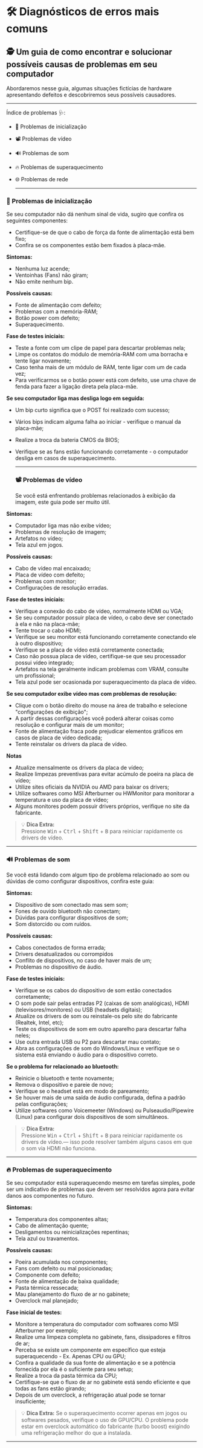 # 🛠️ **Diagnósticos de erros mais comuns** 
 🕵️ Um guia de como encontrar e solucionar possíveis causas de problemas em seu computador 
 ---
 
Abordaremos nesse guia, algumas situações fictícias de hardware apresentando defeitos e descobriremos seus possíveis causadores. 

---
Índice de problemas 🩺:

 - 🔌 Problemas de inicialização
 - 📽️ Problemas de vídeo
 - 🔊 Problemas de som
 - 🔥 Problemas de superaquecimento
 - 🌐 Problemas de rede


    ---
 ###  **🔌 Problemas de inicialização**
 Se seu computador não dá nenhum sinal de vida, sugiro que confira os seguintes componentes:
 - Certifique-se de que o cabo de força da fonte de alimentação está bem fixo;
 - Confira se os componentes estão bem fixados à placa-mãe.

**Sintomas:**
  - Nenhuma luz acende;
  - Ventoinhas (Fans) não giram;
  - Não emite nenhum bip.
    
  **Possíveis causas:**
  - Fonte de alimentação com defeito;
  - Problemas com a memória-RAM;
  - Botão power com defeito;
  - Superaquecimento.
    
**Fase de testes iniciais:**
   - Teste a fonte com um clipe de papel para descartar problemas nela;
   - Limpe os contatos do módulo de memória-RAM com uma borracha e tente ligar novamente;
   - Caso tenha mais de um módulo de RAM, tente ligar com um de cada vez;
   - Para verificarmos se o botão power está com defeito, use uma chave de fenda para fazer a ligação direta pela placa-mãe.

**Se seu computador liga mas desliga logo em seguida:**
- Um bip curto significa que o POST foi realizado com sucesso;
- Vários bips indicam alguma falha ao iniciar - verifique o manual da placa-mãe;
- Realize a troca da bateria CMOS da BIOS;
- Verifique se as fans estão funcionando corretamente - o computador desliga em casos de superaquecimento.

  ---
  ### **📽️ Problemas de vídeo**
  Se você está enfrentando problemas relacionados à exibição da imagem, este guia pode ser muito útil.

**Sintomas:**
  - Computador liga mas não exibe vídeo;
  - Problemas de resolução de imagem;
  - Artefatos no vídeo;
  - Tela azul em jogos.

**Possíveis causas:**
- Cabo de vídeo mal encaixado;
- Placa de vídeo com defeito;
- Problemas com monitor;
- Configurações de resolução erradas.

**Fase de testes iniciais:**
- Verifique a conexão do cabo de vídeo, normalmente HDMI ou VGA;
- Se seu computador possuir placa de vídeo, o cabo deve ser conectado à ela e não na placa-mãe;
- Tente trocar o cabo HDMI;
- Verifique se seu monitor está funcionando corretamente conectando ele à outro dispositivo;
- Verifique se a placa de vídeo está corretamente conectada;
- Caso não possua placa de vídeo, certifique-se que seu processador possui vídeo integrado;
- Artefatos na tela geralmente indicam problemas com VRAM, consulte um profissional;
- Tela azul pode ser ocasionada por superaquecimento da placa de vídeo.

**Se seu computador exibe vídeo mas com problemas de resolução:**
- Clique com o botão direito do mouse na área de trabalho e selecione "configurações de exibição";
- A partir dessas configurações você poderá alterar coisas como resolução e configurar mais de um monitor;
- Fonte de alimentação fraca pode prejudicar elementos gráficos em casos de placa de vídeo dedicada;
- Tente reinstalar os drivers da placa de vídeo.

**Notas**
- Atualize mensalmente os drivers da placa de vídeo;
- Realize limpezas preventivas para evitar acúmulo de poeira na placa de vídeo;
- Utilize sites oficiais da NVIDIA ou AMD para baixar os drivers;
- Utilize softwares como MSI Afterburner ou HWMonitor para monitorar a temperatura e uso da placa de vídeo;
- Alguns monitores podem possuir drivers próprios, verifique no site da fabricante.

> 💡 **Dica Extra:**  
> Pressione <kbd>Win</kbd> + <kbd>Ctrl</kbd> + <kbd>Shift</kbd> + <kbd>B</kbd> para reiniciar rapidamente os drivers de vídeo.

  ---
### **🔊 Problemas de som**
Se você está lidando com algum tipo de problema relacionado ao som ou dúvidas de como configurar dispositivos, confira este guia:

**Sintomas:**
- Dispositivo de som conectado mas sem som;
- Fones de ouvido bluetooth não conectam;
- Dúvidas para configurar dispositivos de som;
- Som distorcido ou com ruídos.

**Possíveis causas:**
- Cabos conectados de forma errada;
- Drivers desatualizados ou corrompidos
- Conflito de dispositivos, no caso de haver mais de um;
- Problemas no dispositivo de áudio.

**Fase de testes iniciais:**
- Verifique se os cabos do dispositivo de som estão conectados corretamente;
- O som pode sair pelas entradas P2 (caixas de som analógicas), HDMI (televisores/monitores) ou USB (headsets digitais);
- Atualize os drivers de som ou reinstale-os pelo site do fabricante (Realtek, Intel, etc);
- Teste os dispositivos de som em outro aparelho para descartar falha neles;
- Use outra entrada USB ou P2 para descartar mau contato;
- Abra as configurações de som do Windows/Linux e verifique se o sistema está enviando o áudio para o dispositivo correto.

**Se o problema for relacionado ao bluetooth:**
- Reinicie o bluetooth e tente novamente;
- Remova o dispositivo e pareie de novo;
- Verifique se o headset está em modo de pareamento;
- Se houver mais de uma saída de áudio configurada, defina a padrão pelas configurações;
- Utilize softwares como Voicemeeter (Windows) ou Pulseaudio/Pipewire (Linux) para configurar dois dispositivos de som simultâneos.
> 💡 **Dica Extra:**  
> Pressione <kbd>Win</kbd> + <kbd>Ctrl</kbd> + <kbd>Shift</kbd> + <kbd>B</kbd> para reiniciar rapidamente os drivers de vídeo.— isso pode resolver também alguns casos em que o som via HDMI não funciona.

---
### **🔥 Problemas de superaquecimento**
Se seu computador está superaquecendo mesmo em tarefas simples, pode ser um indicativo de problemas que devem ser resolvidos agora para evitar danos aos componentes no futuro.

**Sintomas:**
- Temperatura dos componentes altas;
- Cabo de alimentação quente;
- Desligamentos ou reinicializações repentinas;
- Tela azul ou travamentos.

**Possíveis causas:**
- Poeira acumulada nos componentes;
- Fans com defeito ou mal posicionadas;
- Componente com defeito;
- Fonte de alimentação de baixa qualidade;
- Pasta térmica ressecada;
- Mau planejamento do fluxo de ar no gabinete;
- Overclock mal planejado;

**Fase inicial de testes:**
- Monitore a temperatura do computador com softwares como MSI Afterburner por exemplo;
- Realize uma limpeza completa no gabinete, fans, dissipadores e filtros de ar;
- Perceba se existe um componente em específico que esteja superaquecendo - Ex. Apenas CPU ou GPU;
- Confira a qualidade da sua fonte de alimentação e se a potência fornecida por ela é o suficiente para seu setup;
- Realize a troca da pasta térmica da CPU;
- Certifique-se que o fluxo de ar no gabinete está sendo eficiente e que todas as fans estão girando;
- Depois de um overclock, a refrigeração atual pode se tornar insuficiente;

> 💡 **Dica Extra:**
> Se o superaquecimento ocorrer apenas em jogos ou softwares pesados, verifique o uso de GPU/CPU. O problema pode estar em overclock automático do fabricante (turbo boost) exigindo uma refrigeração melhor do que a instalada.

---

     
     
     
     

